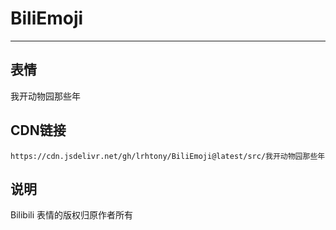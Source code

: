 
# BiliEmoji
---
## 表情
我开动物园那些年
## CDN链接
```
https://cdn.jsdelivr.net/gh/lrhtony/BiliEmoji@latest/src/我开动物园那些年
```
## 说明
Bilibili 表情的版权归原作者所有
